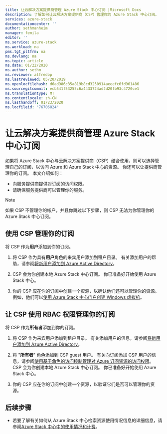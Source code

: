 ```yaml
---
title: 让云解决方案提供商管理 Azure Stack 中心订阅 |Microsoft Docs
description: 了解如何让云解决方案提供商（CSP）管理你的 Azure Stack 中心订阅。
services: azure-stack
documentationcenter: ''
author: sethmanheim
manager: femila
editor: ''
ms.service: azure-stack
ms.workload: na
pms.tgt_pltfrm: na
ms.devlang: na
ms.topic: article
ms.date: 01/22/2020
ms.author: sethm
ms.reviewer: alfredop
ms.lastreviewed: 05/20/2019
ms.openlocfilehash: d6ad986c35a819b8cd3250914aeeefc6fd961486
ms.sourcegitcommit: ecb541f53255c6a4433724ad2d20fb93c4720ce1
ms.translationtype: MT
ms.contentlocale: zh-CN
ms.lasthandoff: 01/23/2020
ms.locfileid: "76706824"
---
```

# <a name="let-your-cloud-solution-provider-manage-your-azure-stack-hub-subscription"></a>让云解决方案提供商管理 Azure Stack 中心订阅

如果将 Azure Stack 中心与云解决方案提供商（CSP）结合使用，则可以选择管理自己的订阅，以访问 Azure 和 Azure Stack 中心的资源。 你还可以让提供商管理你的订阅。 本文介绍如何：

* 向服务提供商提供对订阅的访问权限。
* 请确保服务提供商可以管理你的服务。

> [!NOTE]
> 如果 CSP 不管理你的帐户，并且你跳过以下步骤，则 CSP 无法为你管理你的 Azure Stack 中心订阅。

## <a name="manage-your-subscription-with-a-csp"></a>使用 CSP 管理你的订阅

将 CSP 作为**用户**添加到你的订阅。

1. 将 CSP 作为具有**用户**角色的来宾用户添加到租户目录。 有关添加用户的帮助，请参阅[将新用户添加到 Azure Active Directory](/azure/active-directory/add-users-azure-active-directory)。

2. CSP 会为你创建本地 Azure Stack 中心订阅。 你已准备好开始使用 Azure Stack 中心。

3. 你的 CSP 应在你的订阅中创建一个资源，以确认他们还可以管理你的资源。 例如，他们可以[使用 Azure Stack 中心门户创建 Windows 虚拟机](azure-stack-quick-windows-portal.md)。

## <a name="let-the-csp-manage-your-subscription-using-rbac-rights"></a>让 CSP 使用 RBAC 权限管理你的订阅

将 CSP 作为**所有者**添加到你的订阅。

1. 将 CSP 作为来宾用户添加到租户目录。 有关添加用户的信息，请参阅[将新用户添加到 Azure Active Directory](/azure/active-directory/add-users-azure-active-directory)。

2. 将 "**所有者**" 角色添加到 CSP guest 用户。 有关向订阅添加 CSP 用户的信息，请参阅[使用基于角色的访问控制管理对 Azure 订阅资源的访问权限](/azure/role-based-access-control/role-assignments-portal)。 CSP 会为你创建本地 Azure Stack 中心订阅。 你已准备好开始使用 Azure Stack 中心。
3. 你的 CSP 应在你的订阅中创建一个资源，以验证它们是否可以管理你的资源。

## <a name="next-steps"></a>后续步骤

* 若要了解有关如何从 Azure Stack 中心检索资源使用情况信息的详细信息，请参阅[Azure Stack 中心中的使用情况和计费](../operator/azure-stack-billing-and-chargeback.md)。
